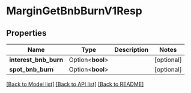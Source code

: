 # MarginGetBnbBurnV1Resp

## Properties

Name | Type | Description | Notes
------------ | ------------- | ------------- | -------------
**interest_bnb_burn** | Option<**bool**> |  | [optional]
**spot_bnb_burn** | Option<**bool**> |  | [optional]

[[Back to Model list]](../README.md#documentation-for-models) [[Back to API list]](../README.md#documentation-for-api-endpoints) [[Back to README]](../README.md)


